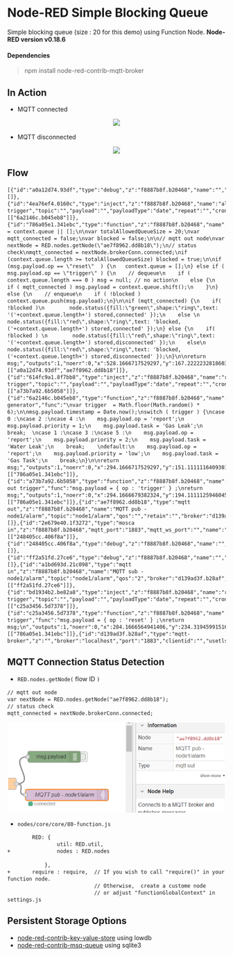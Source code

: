 # Node-RED Simple Blocking Queue

Simple blocking queue (size : 20 for this demo) using Function Node. 
**Node-RED version v0.18.6**

#### Dependencies 

> npm install node-red-contrib-mqtt-broker

## In Action

- MQTT connected

<p align="center">
<img src="https://github.com/phyunsj/node-red-simple-blocking-queue/blob/master/blockedqueue-connected.gif" width="700px"/>
</p>

- MQTT disconnected

<p align="center">
<img src="https://github.com/phyunsj/node-red-simple-blocking-queue/blob/master/blockedqueue-disconnected.gif" width="700px"/>
</p>

## Flow

```
[{"id":"a0a12d74.93df","type":"debug","z":"f8887b8f.b20468","name":"","active":false,"tosidebar":true,"console":false,"tostatus":false,"complete":"payload","x":728.1666717529297,"y":114.66667461395264,"wires":[]},{"id":"4ea76ef4.0160c","type":"inject","z":"f8887b8f.b20468","name":"alarm trigger","topic":"","payload":"","payloadType":"date","repeat":"","crontab":"","once":false,"onceDelay":0.1,"x":105.1666488647461,"y":149.8888897895813,"wires":[["6a2146c.b045eb8"]]},{"id":"786a05e1.341ebc","type":"function","z":"f8887b8f.b20468","name":"SimpleBlockingQueue","func":"context.queue = context.queue || [];\n\nvar totalAllowedQueueSize = 20;\nvar mqtt_connected = false;\nvar blocked = false;\n\n// mqtt out node\nvar nextNode = RED.nodes.getNode(\"ae7f8962.dd8b18\");\n// status check\nmqtt_connected = nextNode.brokerConn.connected;\nif (context.queue.length >= totalAllowedQueueSize) blocked = true;\n\nif (msg.payload.op == \"reset\"  ) {\n   context.queue = [];\n} else if ( msg.payload.op == \"trigger\" ) {\n    // dequeue\n    if ( context.queue.length === 0 ) msg = null; // no action\n    else {\n       if ( mqtt_connected ) msg.payload = context.queue.shift();\n    }\n} else {\n    // enqueue\n    if ( !blocked ) context.queue.push(msg.payload);\n}\n\nif (mqtt_connected) {\n    if( !blocked )\n        node.status({fill:\"green\",shape:\"ring\",text: '('+context.queue.length+') stored,connected' });\n    else \n        node.status({fill:\"red\",shape:\"ring\",text: 'blocked,('+context.queue.length+') stored,connected' });\n} else {\n    if( !blocked ) \n        node.status({fill:\"red\",shape:\"ring\",text: '('+context.queue.length+') stored,disconnected' });\n    else\n        node.status({fill:\"red\",shape:\"ring\",text: 'blocked,('+context.queue.length+') stored,disconnected' });\n}\n\nreturn msg;","outputs":1,"noerr":0,"x":528.1666717529297,"y":167.22222328186035,"wires":[["a0a12d74.93df","ae7f8962.dd8b18"]]},{"id":"614fc9a1.8f7bb8","type":"inject","z":"f8887b8f.b20468","name":"report trigger","topic":"","payload":"","payloadType":"date","repeat":"","crontab":"","once":false,"onceDelay":0.1,"x":105.16664123535156,"y":192.88888931274414,"wires":[["a73b7a92.6b5058"]]},{"id":"6a2146c.b045eb8","type":"function","z":"f8887b8f.b20468","name":"alarm generator","func":"\nvar trigger  = Math.floor(Math.random() * 6);\n\nmsg.payload.timestamp = Date.now();\nswitch ( trigger ) {\ncase 0 :\ncase 2 :\ncase 4 :\n    msg.payload.op = 'report';\n    msg.payload.priority = 1;\n    msg.payload.task = 'Gas Leak';\n    break;  \ncase 1 :\ncase 3 :\ncase 5 :\n    msg.payload.op = 'report';\n    msg.payload.priority = 2;\n    msg.payload.task = 'Water Leak';\n    break;    \ndefault:\n    msg.payload.op = 'report';\n    msg.payload.priority = 'low';\n    msg.payload.task = 'Gas Task';\n    break;\n}\n\nreturn msg;","outputs":1,"noerr":0,"x":294.1666717529297,"y":151.11111164093018,"wires":[["786a05e1.341ebc"]]},{"id":"a73b7a92.6b5058","type":"function","z":"f8887b8f.b20468","name":"mqtt out trigger","func":"msg.payload = { op : 'trigger' } ;\nreturn msg;","outputs":1,"noerr":0,"x":294.1666679382324,"y":194.1111125946045,"wires":[["786a05e1.341ebc"]]},{"id":"ae7f8962.dd8b18","type":"mqtt out","z":"f8887b8f.b20468","name":"MQTT pub - node1/alarm","topic":"node1/alarm","qos":"","retain":"","broker":"d139ad3f.b28af","x":762.1666717529297,"y":215.77779293060303,"wires":[]},{"id":"2e679e40.1f3272","type":"mosca in","z":"f8887b8f.b20468","mqtt_port":"1883","mqtt_ws_port":"","name":"","username":"","password":"","dburl":"","x":121.16667175292969,"y":284.8888912200928,"wires":[["248405cc.406f8a"]]},{"id":"248405cc.406f8a","type":"debug","z":"f8887b8f.b20468","name":"","active":false,"tosidebar":true,"console":false,"tostatus":false,"complete":"false","x":314.1666717529297,"y":284.7777805328369,"wires":[]},{"id":"ff2a51fd.27ce6","type":"debug","z":"f8887b8f.b20468","name":"","active":true,"tosidebar":true,"console":false,"tostatus":false,"complete":"false","x":342.1666679382324,"y":329.7777805328369,"wires":[]},{"id":"a1bd693d.21c098","type":"mqtt in","z":"f8887b8f.b20468","name":"MQTT sub - node1/alarm","topic":"node1/alarm","qos":"2","broker":"d139ad3f.b28af","x":131.1666717529297,"y":329.8888912200928,"wires":[["ff2a51fd.27ce6"]]},{"id":"bd1934b2.be82a8","type":"inject","z":"f8887b8f.b20468","name":"reset trigger","topic":"","payload":"","payloadType":"date","repeat":"","crontab":"","once":false,"onceDelay":0.1,"x":106.16667175292969,"y":233.88889122009277,"wires":[["c25a3456.5d7378"]]},{"id":"c25a3456.5d7378","type":"function","z":"f8887b8f.b20468","name":"reset trigger","func":"msg.payload = { op : 'reset' } ;\nreturn msg;\n","outputs":1,"noerr":0,"x":284.1666564941406,"y":234.31945991516113,"wires":[["786a05e1.341ebc"]]},{"id":"d139ad3f.b28af","type":"mqtt-broker","z":"","broker":"localhost","port":"1883","clientid":"","usetls":false,"compatmode":true,"keepalive":"60","cleansession":true,"birthTopic":"","birthQos":"0","birthPayload":"","willTopic":"","willQos":"0","willPayload":""}]
```

## MQTT Connection Status Detection

- `RED.nodes.getNode(` flow ID `)` 

```
// mqtt out node
var nextNode = RED.nodes.getNode("ae7f8962.dd8b18");
// status check
mqtt_connected = nextNode.brokerConn.connected;
```

<p align="center">
<img src="https://github.com/phyunsj/node-red-simple-blocking-queue/blob/master/mqtt-out-flow-id.png" width="500px"/>
</p>

- `nodes/core/core/80-function.js`

```
        RED: {
                util: RED.util,
+               nodes : RED.nodes
 
            },
+       require : require,  // If you wish to call "require()" in your function node. 
                            // Otherwise,  create a custome node 
                            // or adjust "functionGlobalContext" in settings.js
```

## Persistent Storage Options

- [node-red-contrib-key-value-store](https://github.com/boneskull/node-red-contrib-key-value-store) using lowdb
- [node-red-contrib-msq-queue](https://github.com/damoclark/node-red-contrib-msg-queue) using sqlite3


